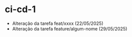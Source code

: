 # ci-cd-1

- Alteração da tarefa feat/xxxx (22/05/2025)
- Alteração da tarefa feature/algum-nome (29/05/2025)